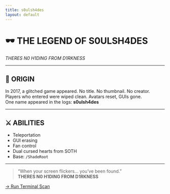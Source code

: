 ```yaml
---
title: s0ulsh4des
layout: default
---
```


# 🕶️ THE LEGEND OF S0ULSH4DES

*THERES N0 H1DING FROM D1RKNESS*

---

## 💾 ORIGIN

In 2017, a glitched game appeared. No title. No thumbnail. No creator.  
Players who entered were wiped clean. Avatars reset, GUIs gone.  
One name appeared in the logs: **s0ulsh4des**

---

## ⚔️ ABILITIES

- Teleportation
- GUI erasing
- Fan control
- Dual cursed hearts from SOTH
- Base: `/ShadeRoot`

---

> “When your screen flickers… you’ve been found.”  
> **THERES N0 H1DING FROM D1RKNESS**

[→ Run Terminal Scan](terminal.md)
